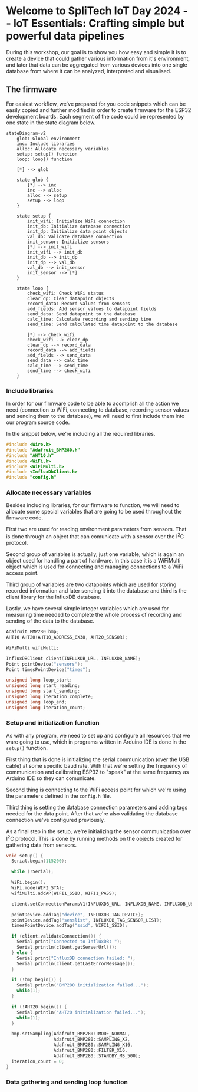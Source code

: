 # Welcome to SpliTech IoT Day 2024 -- IoT Essentials: Crafting simple but powerful data pipelines

During this workshop, our goal is to show you how easy and simple it is to create a device that
could gather various information from it's environment, and later that data can be aggregated from
various devices into one single database from where it can be analyzed, interpreted and visualised.

## The firmware

For easiest workflow, we've prepared for you code snippets which can be easily copied and further
modified in order to create firmware for the ESP32 development boards. Each segment of the code
could be represented by one state in the state diagram below.

```mermaid
stateDiagram-v2
    glob: Global environment
    inc: Include libraries
    alloc: Allocate necessary variables
    setup: setup() function
    loop: loop() function

    [*] --> glob

    state glob {
        [*] --> inc
        inc --> alloc
        alloc --> setup
        setup --> loop
    }

    state setup {
        init_wifi: Initialize WiFi connection
        init_db: Initialize database connection
        init_dp: Initialize data point objects
        val_db: Validate database connection
        init_sensor: Initialize sensors
        [*] --> init_wifi
        init_wifi --> init_db
        init_db --> init_dp
        init_dp --> val_db
        val_db --> init_sensor
        init_sensor --> [*]
    }

    state loop {
        check_wifi: Check WiFi status
        clear_dp: Clear datapoint objects
        record_data: Record values from sensors
        add_fields: Add sensor values to datapoint fields
        send_data: Send datapoint to the database
        calc_time: Calculate recording and sending time
        send_time: Send calculated time datapoint to the database

        [*] --> check_wifi
        check_wifi --> clear_dp
        clear_dp --> record_data
        record_data --> add_fields
        add_fields --> send_data
        send_data --> calc_time
        calc_time --> send_time
        send_time --> check_wifi
    }
```

### Include libraries

In order for our firmware code to be able to acomplish all the action we need (connection to WiFi,
connecting to database, recording sensor values and sending them to the database), we will need to
first include them into our program source code.

In the snippet below, we're including all the required libraries.

```c++
#include <Wire.h>
#include "Adafruit_BMP280.h"
#include "AHT10.h"
#include <WiFi.h>
#include <WiFiMulti.h>
#include <InfluxDbClient.h>
#include "config.h"
```

### Allocate necessary variables

Besides including libraries, for our firmware to function, we will need to allocate some special
variables that are going to be used throughout the firmware code.

First two are used for reading environment parameters from sensors. That is done through an object
that can comunicate with a sensor over the I<sup>2</sup>C protocol.

Second group of variables is actually, just one variable, which is again an object used for handling
a part of hardware. In this case it is a WiFiMulti object which is used for connecting and managing
connections to a WiFi access point.

Third group of variables are two datapoints which are used for storing recorded information and
later sending it into the database and third is the client library for the InfluxDB database.

Lastly, we have several simple integer variables which are used for measuring time needed to
complete the whole process of recording and sending of the data to the database.

```c++
Adafruit_BMP280 bmp;
AHT10 AHT20(AHT10_ADDRESS_0X38, AHT20_SENSOR);

WiFiMulti wifiMulti;

InfluxDBClient client(INFLUXDB_URL, INFLUXDB_NAME);
Point pointDevice("sensors");
Point timesPointDevice("times");

unsigned long loop_start;
unsigned long start_reading;
unsigned long start_sending;
unsigned long iteration_complete;
unsigned long loop_end;
unsigned long iteration_count;
```

### Setup and initialization function

As with any program, we need to set up and configure all resources that we ware going to use, which
in programs written in Arduino IDE is done in the `setup()` function.

First thing that is done is initializing the serial communication (over the USB cable) at some
specific baud rate. With that we're setting the frequency of communication and calibrating ESP32 to
"speak" at the same frequency as Arduino IDE so they can comunicate.

Second thing is connecting to the WiFi access point for which we're using the parameters defined in
the `config.h` file.

Third thing is setting the database connection parameters and adding tags needed for the data point.
After that we're also validating the database connection we've configured previously.

As a final step in the setup, we're initializing the sensor communication over I<sup>2</sup>C
protocol. This is done by running methods on the objects created for gathering data from sensors.

```c++
void setup() {
  Serial.begin(115200);

  while (!Serial);

  WiFi.begin();
  WiFi.mode(WIFI_STA);
  wifiMulti.addAP(WIFI1_SSID, WIFI1_PASS);

  client.setConnectionParamsV1(INFLUXDB_URL, INFLUXDB_NAME, INFLUXDB_USER, INFLUXDB_PASS);

  pointDevice.addTag("device", INFLUXDB_TAG_DEVICE);
  pointDevice.addTag("senslist", INFLUXDB_TAG_SENSOR_LIST);
  timesPointDevice.addTag("ssid", WIFI1_SSID);

  if (client.validateConnection()) {
    Serial.print("Connected to InfluxDB: ");
    Serial.println(client.getServerUrl());
  } else {
    Serial.print("InfluxDB connection failed: ");
    Serial.println(client.getLastErrorMessage());
  }

  if (!bmp.begin()) {
    Serial.println("BMP280 initialization failed...");
    while(1);
  }

  if (!AHT20.begin()) {
    Serial.println("AHT20 initialization failed...");
    while(1);
  }

  bmp.setSampling(Adafruit_BMP280::MODE_NORMAL,
                  Adafruit_BMP280::SAMPLING_X2,
                  Adafruit_BMP280::SAMPLING_X16,
                  Adafruit_BMP280::FILTER_X16,
                  Adafruit_BMP280::STANDBY_MS_500);
  iteration_count = 0;
}
```

### Data gathering and sending loop function



```c++
```
